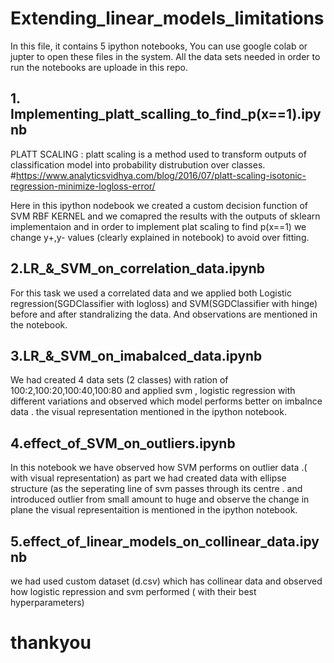 # Extending_linear_models_limitations

In this file, it contains 5 ipython notebooks, You can use google colab or jupter to open these files in the system.
All the data sets needed in order to run the notebooks are uploade in this repo.

## 1. Implementing_platt_scalling_to_find_p(x==1).ipynb

PLATT SCALING : platt scaling is a method used to transform outputs of classification model into probability distrubution over classes.
#https://www.analyticsvidhya.com/blog/2016/07/platt-scaling-isotonic-regression-minimize-logloss-error/

Here in this ipython nodebook we created a custom decision function of SVM RBF KERNEL
and we comapred the results with the outputs of sklearn implementaion
and in order to implement plat scaling to find p(x==1) we change y+,y- values (clearly explained in notebook) to avoid over fitting.

## 2.LR_&_SVM_on_correlation_data.ipynb

For this task we used a correlated data and we applied both Logistic regression(SGDClassifier with logloss) and SVM(SGDClassifier with hinge)
before and after standralizing the data. And observations are mentioned in the notebook.

## 3.LR_&_SVM_on_imabalced_data.ipynb

We had created 4 data sets (2 classes) with ration of 100:2,100:20,100:40,100:80 and applied svm , logistic regression with different variations 
and observed which model performs better on imbalnce data . the visual representation mentioned in the ipython notebook.

## 4.effect_of_SVM_on_outliers.ipynb

In this notebook we have observed how SVM performs on outlier data .( with visual representation) 
as part we had created data with ellipse structure (as the seperating line of svm passes through its centre .
and introduced outlier from small amount to huge and observe the change in plane 
the visual representaition is mentioned in the ipython notebook.

## 5.effect_of_linear_models_on_collinear_data.ipynb

we had used custom dataset (d.csv) which has collinear data and observed how logistic repression and svm performed ( with their best hyperparameters)


# thankyou
